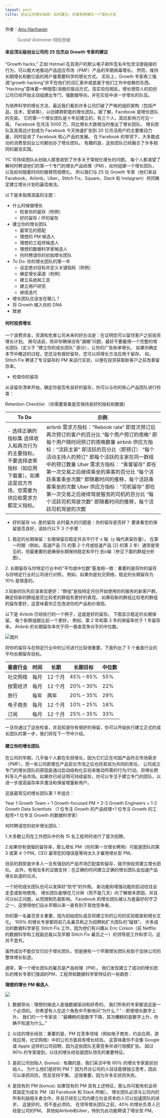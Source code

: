 ```yaml
---
layout: post
title: 创业公司增长指南：如何建立，完善和规模化一个增长计划
---
```


作者：[Anu Hariharan](http://blog.ycombinator.com/author/anu-hariharan/)

> Gustaf Alstromer 特别贡献

#### 来自顶尖级创业公司的 25 位杰出 Growth 专家的建议

“Growth hacks,” 正如 Hotmail 在其用户的默认电子邮件签名中包含注册链接的行为，可以极大地推动产品适应市场（PMF）产品的早期病毒增长。 然而，维持长期增长和数亿级的用户量需要科学的增长方式。 实际上，Growth 专家再三强调“growth hacking”并不在他们的词汇表中或是属于他们工作中依赖的东西。 “Hacking”意味着一种随意/消极的驱动方式，现实恰恰相反。增长很惊人的初创公司已经开始主动组建出专门，强数据导向，并在实验中进一步增长的队伍。

为培养科学的增长方法，最近我们看到许多公司打破了严格的组织架构（包括产品，技术，营销等），以创建跨职能的增长团队。据了解，Facebook 是增长团队的先驱。 它的第一个增长团队是十年前建立的，有三个人，其后影响力可见一斑。 Facebook 在月活 5000 万，同比增长大致相当时推出了增长团队。 增长团队及其周边计划成为 Facebook 今天快速扩张到 20 亿月活用户的主要推动力量，同时促进了  Facebook 核心产品的发展。 在 Facebook 的带领下，大多数成功的消费型创业公司都创办了增长团队。 有趣的是，这些团队已经融合了许多相同的最佳实践。

YC 可持续团队从创始人那里收到了许多关于常规化增长的问题。 每个人都渴望了解何时聘请他们的第一个专门的增长产品经理（PM），如何组建一个增长团队，以及如何随着时间的推移而规模化。 所以我们与 25 位 Growth 专家（他们来自 Facebook，Airbnb，Uber，Stitch Fix，Square，Slack 和 Instagram）共同确定建立增长计划的最佳做法。

以下是本指南涵盖的主题：
* 什么时候做增长
    * 检查你的留存（附例）
    * 好的留存 / 坏的留存
* 建立你的增长团队
    * 最常见的搭配
    * 理想的 PM 候选人
    * 理想的工程师候选人
    * 理想的数据科学家候选人
    * 何时聘请你的初始增长团队
* To Do: 你的增长团队的第一年
    * 设定绝对目标并定义关键指标（附例）
    * 确定增长渠道（附例）
    * 建立系统和工具
    * 建立用户研究
    * 继续迭代
* 增长团队应该坐在哪儿？
* 将 Growth 植入你的 DNA
* 致谢

#### 何时投资增长

一个浪费资金，资源和危害公司未来的好办法是：在证明您可以留住客户之前投资增长计划。 换句话说，除非你确保没有“漏桶”问题，最好不要雇佣一个完整的增长团队（定义于 “建立你的成长团队” 部分），让你的广告账单增长。 如果你确定本节中概述的过程，您还没有做好留存，您可以将增长方法应用于留存。 如，Stitch Fix 聘请了专注留存的 PM 来运行实验，以便在投资获取新客户之前改善留存率。

- 检查你的留存

从该留存清单开始，确定你是否有良好的留存，你可以与你的核心产品团队进行检查：

Retention Checklist （你需要查看是否保持良好的指标和数据）

|To Do|示例|
|---|---|
|- 选择正确的指标集 选择收入和再次行为的主要指标。不要选择虚荣指标（如应用下载量）。如果这是双方市场，您需要为供应和需求方都定义指标。| airbnb 需求方指标：“Rebook rate” 即首次预订后再次预订的客户的百分比 “每个用户预订的夜晚” 即每个用户随时间预订的夜晚数量  airbnb 供应方指标：“活跃主家” 即活跃的百分比（即预订） “每个活动主持人的预订” 即每个活跃的主家在同一群组中的预订数量  Uber 需求方指标： “乘客留存” 即在第一次交易之后继续乘坐的乘客的百分比 “每个活跃乘客乘坐次数” 即随着时间的推移，每个活跃乘客乘坐的次数   Uber 供应方指标：“司机留存” 即在第一次交易之后继续驾驶服务的司机的百分比  “每个活跃司机驾驶次数” 即随着时间的推移，每个活跃司机驾驶的次数|


- 好的留存 vs. 差的留存
此时最大的问题是：你的留存是否好？ 要查看您的保留是否良好，请执行以下 3 个步骤：

1. 稳定的长期保留：长期保留应稳定并且平行于 x 轴（y 轴代表留存量）。 在第一时期（例如，高速产品 [1] 的第 2 个月或低速产品 [2] 的第 2 年）通常是常见的，但最重要的是确保长期保持稳定和平行 到x轴（参见下面的群组分析图）。

2. 长期留存与你特定行业中的“平均或中位数”基准相一致：重要的是将你的留存与你特定行业的公司进行对照。 例如，如果你是社交网络，稳定的长期留存为 10％ 是很差的。

3.较新的队列应该表现更好：“群组”是指特定月份开始使用你的服务的新客户群。 确定较新的群组是否比较老的群组有更好的表现。 如果较新的群组比较老的群组的留存更好，这意味着你正在改进你的产品和价值观。

以下是 Airbnb 已经执行的一个例子，这就是好的留存。 下图显示稳定的长期保留。 每个新群组都比前一个更好。 例如，第 2 年和第 3 年的保留率优于 1 年留存率。 Airbnb 的长期留存率优于同一垂直竞争对手的中位数。

![图片](https://dn-coding-net-production-pp.qbox.me/6837c46d-782e-4b4b-91ac-71c3493026ed.png)

将你的留存与在特定行业中的公司进行比较很重要。下面列出了 5 个垂直行业的平均长期留存目标。

| 垂直行业 | 时间 | 长期| 	长期目标 | 中位数|
|---|---|---|---|---|
|社交网络| 每月 | 12 个月|45% – 65%|55%|
|按需经济|每月 | 12 个月|20% – 30%|22%|
|旅行| 每年| 两年 |20% – 35%|29%|
|电子商务|每月|12 个月|10% – 25%|16%|
|订阅| 每月|12 个月|25% – 35%|33%|

一旦你通过了这些检查，并且知道你有很好的保留，你可以开始执行建立正式的成长团队的第一步，我们将在下一节中介绍。

#### 建立你的增长团队

在公司的早期，几乎每个人都在负担增长，因为它们正在巩固产品符合市场需求（PMF），而一些公司即使在产品契合市场之后也将其视为共同的责任。 公司成立专门的增长团队的原因是通过启动结构化实验来推动所需的行为/行动，将增长燃料导入产品市场。如果你已经证明可持续留存，你可以专注于建立专门的团队，以进一步提高留存率并激活和保留增量新用户。

这是最常见的增长团队第 1 年组合：

Year 1 Growth Team = 1 Growth-focused PM + 2-3 Growth Engineers + 1-2 Growth Data Scientists （1 位专注 Growth 的产品经理+1 位专注 Growth 的工程师+1 位专注 Growth 的数据科学家）

何时聘请您的初步增长团队：

1.大多数公司在工作团队中约有 15 名工程师时进行了首次招聘。

2.如果你有很强的留存率，那么增长 PM（你的第一次增长聘用）可能是团队的第 3 或第 4 个PM。CEO 最常犯的错误是等待太久才雇用增长型 PM。

目前的趋势是许多人一旦有强劲的产品市场匹配度和留存，就尽快投资建立增长团队。 此外，有相当多的证据支持：在正确的时间建立正确的增长团队会加速产品增长轨道的论点。

一个好的成长团队也可以发挥好“防守”的作用。 新功能和增强功能的启动往往会走歪或影响使用。 增长团队能够在几分钟（而不是几天）内了解根本原因，并且可以纠正问题，从而限制负面影响。 Facebook 的增长团队被认为是最好的守卫之一，这使得他们自从早期以来一直有别于其他竞争者。

你的第一名雇员至关重要，因为初始团队成员将建立你的公司的实验框架和增长文化。 100％ 的增长专家都将前几名雇员称之为招聘和扩大团队的“磁铁”。 许多成功的数据科学家在 Stitch Fix 工作，因为他们有兴趣从 Eric Colson（前 Netflix 的数据科学和工程副总裁以及早期 Stitch Fix 雇员之一）的领导层工作和学习，这并不意外。

虽然成功不能仅仅归功于增长团队，但是拥有一个早期增长团队有助于加快公司的整体增长轨迹。

通常，第一个增长团队的雇员是产品经理（PM）。 我们发现建立了成功的增长团队的增长专家们强调的PM，工程师和数据科学家特征的一些趋势：

**理想的增长 PM 候选人**

![](https://dn-coding-net-production-pp.qbox.me/0fce37a8-86b5-4e2f-92cd-bdf66d2e252c.png)

1. 数据导向：理想的候选人是强数据驱动和好奇的。 我们所有的专家都说这是一个必须的。 你希望有人在这个角色中不断地问“为什么？” - 即使增长数字上升。 我们的一个专家说：“最糟糕的是数字下降，其次糟糕的是数字上升，你确不知道为什么。”

2. 以往的增长经验：重要的是，PM 在竞争领域（例如电子商务，约会应用，游戏应用，社交网络）中的公司方面具有增长经验。 这意味着你不会像 Google 或 Apple 这样的公司招聘，因为这些团队无需竞争并进行规模扩张。 超过 90％ 的专家提到，以往的增长经验是团队领先的重要特征。

3. 是前公司创始人 (bonus) : 有趣的是，我们采访中有 60％ 的增长专家是前创始人。 为什么他们是好的 PM？ 因为开办公司的人往往能够独立思考，因此可以承担风险，而且坚持不懈。 这很重要，因为许多实验将失败。

4. 是现有的 PM (bonus): 如果现有的 PM 具有上述特征，那么你可能有机会将其指定为成长 PM（如 Facebook 和 Slack 所做）。 增长团队必须与公司内的所有利益相关者合作，并且已经在公司内建立社会资本的人可以加速团队的进步。 这是好的，但不是必须的。 在领导增长团队之前，40％ 的增长负责人已经是公司的PM。 其他如Airbnb和Uber，特别为此功能聘请了增长型 PM。


